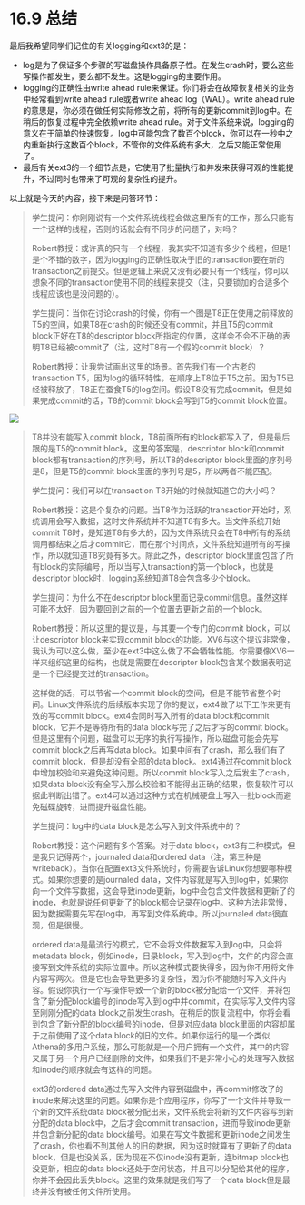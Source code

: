 # 16.9 总结

最后我希望同学们记住的有关logging和ext3的是：

* log是为了保证多个步骤的写磁盘操作具备原子性。在发生crash时，要么这些写操作都发生，要么都不发生。这是logging的主要作用。
* logging的正确性由write ahead rule来保证。你们将会在故障恢复相关的业务中经常看到write ahead rule或者write ahead log（WAL）。write ahead rule的意思是，你必须在做任何实际修改之前，将所有的更新commit到log中。在稍后的恢复过程中完全依赖write ahead rule。对于文件系统来说，logging的意义在于简单的快速恢复。log中可能包含了数百个block，你可以在一秒中之内重新执行这数百个block，不管你的文件系统有多大，之后又能正常使用了。
* 最后有关ext3的一个细节点是，它使用了批量执行和并发来获得可观的性能提升，不过同时也带来了可观的复杂性的提升。

以上就是今天的内容，接下来是问答环节：

> 学生提问：你刚刚说有一个文件系统线程会做这里所有的工作，那么只能有一个这样的线程，否则的话就会有不同步的问题了，对吗？
>
> Robert教授：或许真的只有一个线程，我其实不知道有多少个线程，但是1是个不错的数字，因为logging的正确性取决于旧的transaction要在新的transaction之前提交。但是逻辑上来说又没有必要只有一个线程，你可以想象不同的transaction使用不同的线程来提交（注，只要锁加的合适多个线程应该也是没问题的）。
>
> 学生提问：当你在讨论crash的时候，你有一个图是T8正在使用之前释放的T5的空间，如果T8在crash的时候还没有commit，并且T5的commit block正好在T8的descriptor block所指定的位置，这样会不会不正确的表明T8已经被commit了（注，这时T8有一个假的commit block）？
>
> Robert教授：让我尝试画出这里的场景。首先我们有一个古老的transaction T5，因为log的循环特性，在顺序上T8位于T5之前。因为T5已经被释放了，T8正在蚕食T5的log空间。假设T8没有完成commit，但是如果完成commit的话，T8的commit block会写到T5的commit block位置。

![](http://cdn.oyjy.top/copydir/2021-06-08-12:17:27-5324247910058717958)

> T8并没有能写入commit block，T8前面所有的block都写入了，但是最后跟的是T5的commit block。这里的答案是，descriptor block和commit block都有transaction的序列号，所以T8的descriptor block里面的序列号是8，但是T5的commit block里面的序列号是5，所以两者不能匹配。
>
> 学生提问：我们可以在transaction T8开始的时候就知道它的大小吗？
>
> Robert教授：这是个复杂的问题。当T8作为活跃的transaction开始时，系统调用会写入数据，这时文件系统并不知道T8有多大。当文件系统开始commit T8时，是知道T8有多大的，因为文件系统只会在T8中所有的系统调用都结束之后才commit它，而在那个时间点，文件系统知道所有的写操作，所以就知道T8究竟有多大。除此之外，descriptor block里面包含了所有block的实际编号，所以当写入transaction的第一个block，也就是descriptor block时，logging系统知道T8会包含多少个block。
>
> 学生提问：为什么不在descriptor block里面记录commit信息。虽然这样可能不太好，因为要回到之前的一个位置去更新之前的一个block。
>
> Robert教授：所以这里的提议是，与其要一个专门的commit block，可以让descriptor block来实现commit block的功能。XV6与这个提议非常像，我认为可以这么做，至少在ext3中这么做了不会牺牲性能。你需要像XV6一样来组织这里的结构，也就是需要在descriptor block包含某个数据表明这是一个已经提交过的transaction。
>
> 这样做的话，可以节省一个commit block的空间，但是不能节省整个时间。Linux文件系统的后续版本实现了你的提议，ext4做了以下工作来更有效的写commit block。ext4会同时写入所有的data block和commit block，它并不是等待所有的data block写完了之后才写的commit block。但是这里有个问题，磁盘可以无序的执行写操作，所以磁盘可能会先写commit block之后再写data block。如果中间有了crash，那么我们有了commit block，但是却没有全部的data block。ext4通过在commit block中增加校验和来避免这种问题。所以commit block写入之后发生了crash，如果data block没有全写入那么校验和不能得出正确的结果，恢复软件可以据此判断出错了。ext4可以通过这种方式在机械硬盘上写入一批block而避免磁碟旋转，进而提升磁盘性能。
>
> 学生提问：log中的data block是怎么写入到文件系统中的？
>
> Robert教授：这个问题有多个答案。对于data block，ext3有三种模式，但是我只记得两个，journaled data和ordered data（注，第三种是writeback）。当你在配置ext3文件系统时，你需要告诉Linux你想要哪种模式。如果你想要的是journaled data，文件内容就是写入到log中，如果你向一个文件写数据，这会导致inode更新，log中会包含文件数据和更新了的inode，也就是说任何更新了的block都会记录在log中。这种方法非常慢，因为数据需要先写在log中，再写到文件系统中。所以journaled data很直观，但是很慢。
>
> ordered data是最流行的模式，它不会将文件数据写入到log中，只会将metadata block，例如inode，目录block，写入到log中，文件的内容会直接写到文件系统的实际位置中。所以这种模式要快得多，因为你不用将文件内容写两次。但是它也会导致更多的复杂性，因为你不能随时写入文件内容。假设你执行一个写操作导致一个新的block被分配给一个文件，并将包含了新分配block编号的inode写入到log中并commit，在实际写入文件内容至刚刚分配的data block之前发生crash。在稍后的恢复流程中，你将会看到包含了新分配的block编号的inode，但是对应data block里面的内容却属于之前使用了这个data block的旧的文件。如果你运行的是一个类似Athena的多用户系统，那么可能就是一个用户拥有一个文件，其中的内容又属于另一个用户已经删除的文件，如果我们不是非常小心的处理写入数据和inode的顺序就会有这样的问题。
>
> ext3的ordered data通过先写入文件内容到磁盘中，再commit修改了的inode来解决这里的问题。如果你是个应用程序，你写了一个文件并导致一个新的文件系统data block被分配出来，文件系统会将新的文件内容写到新分配的data block中，之后才会commit transaction，进而导致inode更新并包含新分配的data block编号。如果在写文件数据和更新inode之间发生了crash，你也看不到其他人的旧的数据，因为这时就算有了更新了的data block，但是也没关系，因为现在不仅inode没有更新，连bitmap block也没更新，相应的data block还处于空闲状态，并且可以分配给其他的程序，你并不会因此丢失block。这里的效果就是我们写了一个data block但是最终并没有被任何文件所使用。


